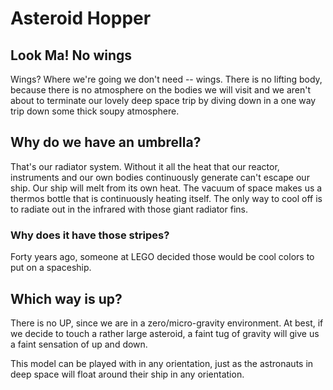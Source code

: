 # Asteroid Hopper


## Look Ma! No wings

Wings? Where we're going we don't need -- wings.
There is no lifting body, because there is no atmosphere on the bodies we will
visit and we aren't about to terminate our lovely deep space trip by diving down
in a one way trip down some thick soupy atmosphere.

## Why do we have an umbrella?

That's our radiator system. Without it all the heat that our reactor,
instruments and our own bodies continuously generate can't escape our ship. Our
ship will melt from its own heat. The vacuum of space makes us a thermos bottle
that is continuously heating itself. The only way to cool off is to radiate
out in the infrared with those giant radiator fins.

### Why does it have those stripes?

Forty years ago, someone at LEGO decided those would be cool colors to put on a
spaceship. 

## Which way is up?

There is no UP, since we are in a zero/micro-gravity environment. At best, if we
decide to touch a rather large asteroid, a faint tug of gravity will give us a
faint sensation of up and down. 

This model can be played with in any orientation, just as the astronauts in deep
space will float around their ship in any orientation.